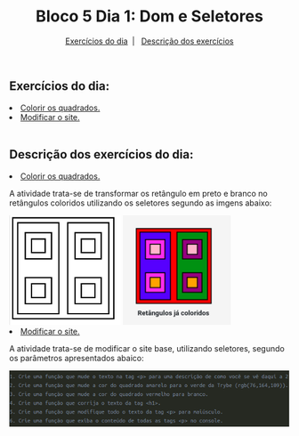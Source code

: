 <h1 align="center">Bloco 5 Dia 1: Dom e Seletores</h1>

<p align="center">
  <a href="#exercicio">Exercícios do dia</a>&nbsp;&nbsp;|&nbsp;&nbsp;
  <a href="#descricao">Descrição dos exercícios</a>
</p>

</br>
<h2 id="exercicio">Exercícios do dia:</h2>
<li><a href="#colorir">Colorir os quadrados.</a></li>
<li><a href="#exercicio">Modificar o site.</a></li>

</br>
<h2 id="descricao">Descrição dos exercícios do dia:</h2>

<li id="colorir"><a href="AtividadeQuadrado.html">Colorir os quadrados.</a></li>
<p>A atividade trata-se de transformar os retângulo em preto e branco no retângulos coloridos utilizando os seletores segundo as imgens abaixo:</p>
<img alt="Retângulo preto e branco" src="Imagens/retanguloPretoBranco.png" width="200px">
<img alt="Retângulo colorido" src="Imagens/retangulosColoridos.png" width="194px">
<li id="exercicio"><a href="exercício.html">Modificar o site.</a></li>
<p>A atividade trata-se de modificar o site base, utilizando seletores, segundo os parâmetros apresentados abaico:</p>
<img alt="Parâmetros" src="Imagens/parametros.png" width="700px">

